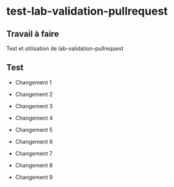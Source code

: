 # test-lab-validation-pullrequest
 
## Travail à faire 

Test et utilisation de lab-validation-pullrequest

## Test 

- Changement 1
- Changement 2
- Changement 3
- Changement 4
- Changement 5
- Changement 6
- Changement 7

- Changement 8

- Changement 9
